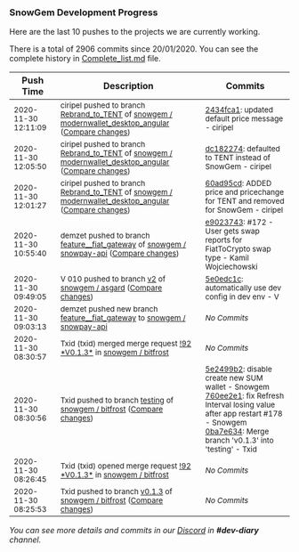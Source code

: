
### SnowGem Development Progress

Here are the last 10 pushes to the projects we are currently working.

There is a total of 2906 commits since 20/01/2020. You can see the complete history in
 [Complete_list.md](Complete_list.md) file.

| Push Time | Description | Commits |
| --- | --- | --- |
| <sub>2020-11-30 12:11:09</sub> | <sub>ciripel pushed to branch [Rebrand\_to\_TENT](https://gitlab.com/snowgem/modernwallet_desktop_angular/commits/Rebrand_to_TENT) of [snowgem / modernwallet\_desktop\_angular](https://gitlab.com/snowgem/modernwallet_desktop_angular) ([Compare changes](https://gitlab.com/snowgem/modernwallet_desktop_angular/compare/dc182274c6fc284041d8fe535be3c65fb0ca634f...2434fca1e8a296e2c6c2fd35e8fe664d79ef086e))</sub> | <sub>[2434fca1](https://gitlab.com/snowgem/modernwallet_desktop_angular/-/commit/2434fca1e8a296e2c6c2fd35e8fe664d79ef086e): updated default price message - ciripel</sub> |
| <sub>2020-11-30 12:05:50</sub> | <sub>ciripel pushed to branch [Rebrand\_to\_TENT](https://gitlab.com/snowgem/modernwallet_desktop_angular/commits/Rebrand_to_TENT) of [snowgem / modernwallet\_desktop\_angular](https://gitlab.com/snowgem/modernwallet_desktop_angular) ([Compare changes](https://gitlab.com/snowgem/modernwallet_desktop_angular/compare/60ad95cdd9486aef55faf062a78aea93242cb59a...dc182274c6fc284041d8fe535be3c65fb0ca634f))</sub> | <sub>[dc182274](https://gitlab.com/snowgem/modernwallet_desktop_angular/-/commit/dc182274c6fc284041d8fe535be3c65fb0ca634f): defaulted to TENT instead of SnowGem - ciripel</sub> |
| <sub>2020-11-30 12:01:27</sub> | <sub>ciripel pushed to branch [Rebrand\_to\_TENT](https://gitlab.com/snowgem/modernwallet_desktop_angular/commits/Rebrand_to_TENT) of [snowgem / modernwallet\_desktop\_angular](https://gitlab.com/snowgem/modernwallet_desktop_angular) ([Compare changes](https://gitlab.com/snowgem/modernwallet_desktop_angular/compare/a03118c8218f463297510ac5d0773284cd385d78...60ad95cdd9486aef55faf062a78aea93242cb59a))</sub> | <sub>[60ad95cd](https://gitlab.com/snowgem/modernwallet_desktop_angular/-/commit/60ad95cdd9486aef55faf062a78aea93242cb59a): ADDED price and pricechange for TENT and removed for SnowGem - ciripel</sub> |
| <sub>2020-11-30 10:55:40</sub> | <sub>demzet pushed to branch [feature\_\_fiat\_gateway](https://gitlab.com/snowgem/snowpay-api/commits/feature__fiat_gateway) of [snowgem / snowpay\-api](https://gitlab.com/snowgem/snowpay-api) ([Compare changes](https://gitlab.com/snowgem/snowpay-api/compare/e8c903bfe2df368aa9c363d7c52a468b332d40d9...e90237433e5d4193d11889c78ed44bf6b997a734))</sub> | <sub>[e9023743](https://gitlab.com/snowgem/snowpay-api/-/commit/e90237433e5d4193d11889c78ed44bf6b997a734): #172 - User gets swap reports for FiatToCrypto swap type - Kamil Wojciechowski</sub> |
| <sub>2020-11-30 09:49:05</sub> | <sub>V 010 pushed to branch [v2](https://gitlab.com/snowgem/asgard/commits/v2) of [snowgem / asgard](https://gitlab.com/snowgem/asgard) ([Compare changes](https://gitlab.com/snowgem/asgard/compare/b2ee382c1432cb2954dc5fccbe9487678b883640...5e0edc1c2e857cce55e439311adc14bd9a0a4099))</sub> | <sub>[5e0edc1c](https://gitlab.com/snowgem/asgard/-/commit/5e0edc1c2e857cce55e439311adc14bd9a0a4099): automatically use dev config in dev env - V</sub> |
| <sub>2020-11-30 09:03:13</sub> | <sub>demzet pushed new branch [feature\_\_fiat\_gateway](https://gitlab.com/snowgem/snowpay-api/commits/feature__fiat_gateway) to [snowgem / snowpay\-api](https://gitlab.com/snowgem/snowpay-api)</sub> | <sub>_No Commits_</sub> |
| <sub>2020-11-30 08:30:57</sub> | <sub>Txid (txid) merged merge request [\!92 \*V0\.1\.3\*](https://gitlab.com/snowgem/bitfrost/-/merge_requests/92) in [snowgem / bitfrost](https://gitlab.com/snowgem/bitfrost)</sub> | <sub>_No Commits_</sub> |
| <sub>2020-11-30 08:30:56</sub> | <sub>Txid pushed to branch [testing](https://gitlab.com/snowgem/bitfrost/commits/testing) of [snowgem / bitfrost](https://gitlab.com/snowgem/bitfrost) ([Compare changes](https://gitlab.com/snowgem/bitfrost/compare/113856f80bfbade02034d55c7634eb7253379cb2...0ba7e63436550c2c03c6aa3a1c1e8a5460cfa4f6))</sub> | <sub>[5e2499b2](https://gitlab.com/snowgem/bitfrost/-/commit/5e2499b2882f446df1fa95fe096b86910973d431): disable create new SUM wallet - Snowgem<br>[760ee2e1](https://gitlab.com/snowgem/bitfrost/-/commit/760ee2e1baae5812438857d076b1a0a6d7ca11a4): fix Refresh Interval losing value after app restart #178 - Snowgem<br>[0ba7e634](https://gitlab.com/snowgem/bitfrost/-/commit/0ba7e63436550c2c03c6aa3a1c1e8a5460cfa4f6): Merge branch 'v0.1.3' into 'testing' - Txid</sub> |
| <sub>2020-11-30 08:26:45</sub> | <sub>Txid (txid) opened merge request [\!92 \*V0\.1\.3\*](https://gitlab.com/snowgem/bitfrost/-/merge_requests/92) in [snowgem / bitfrost](https://gitlab.com/snowgem/bitfrost)</sub> | <sub>_No Commits_</sub> |
| <sub>2020-11-30 08:25:53</sub> | <sub>Txid pushed to branch [v0\.1\.3](https://gitlab.com/snowgem/bitfrost/commits/v0.1.3) of [snowgem / bitfrost](https://gitlab.com/snowgem/bitfrost) ([Compare changes](https://gitlab.com/snowgem/bitfrost/compare/144290df62d4f3c2adc6d0bb61f91c1ec22eb3f7...760ee2e1baae5812438857d076b1a0a6d7ca11a4))</sub> | <sub>_No Commits_</sub> |

_You can see more details and commits in our [Discord](https://discord.gg/zumGnbg) in **#dev-diary** channel._
